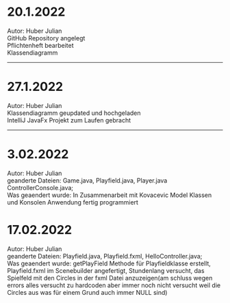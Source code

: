 # 20.1.2022 <br /> 
Autor: Huber Julian<br />
GitHub Repository angelegt <br /> 
Pflichtenheft bearbeitet <br /> 
Klassendiagramm <br /> 

---

# 27.1.2022 <br /> 
Autor: Huber Julian<br />
Klassendiagramm geupdated und hochgeladen <br /> 
IntelliJ JavaFx Projekt zum Laufen gebracht <br /> 

---

# 3.02.2022<br />
Autor: Huber Julian<br />
geanderte Dateien: Game.java, Playfield.java, Player.java ControllerConsole.java;<br />
Was geaendert wurde: In Zusammenarbeit mit Kovacevic Model Klassen und Konsolen Anwendung fertig programmiert<br />

# 17.02.2022<br />
Autor: Huber Julian<br />
geanderte Dateien: Playfield.java, Playfield.fxml, HelloController.java;<br />
Was geaendert wurde: getPlayField Methode für Playfieldklasse erstellt, Playfield.fxml im Scenebuilder angefertigt, Stundenlang versucht, das Spielfeld mit den Circles in der fxml Datei anzuzeigen(am schluss wegen errors alles versucht zu hardcoden aber immer noch nicht versucht weil die Circles aus was für einem Grund auch immer NULL sind)<br />

